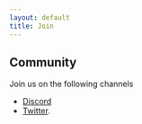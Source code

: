 ```yaml
---
layout: default
title: Join
---
```


## Community

Join us on the following channels

- [Discord](https://discord.gg/dybMMCDRHN)
- [Twitter](https://twitter.com/786worlds).

<br>
